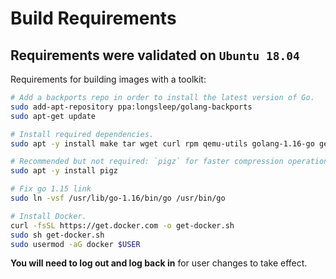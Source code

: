 
# Build Requirements

## Requirements were validated on `Ubuntu 18.04`

Requirements for building images with a toolkit:

```bash
# Add a backports repo in order to install the latest version of Go.
sudo add-apt-repository ppa:longsleep/golang-backports
sudo apt-get update

# Install required dependencies.
sudo apt -y install make tar wget curl rpm qemu-utils golang-1.16-go genisoimage python-minimal bison gawk parted

# Recommended but not required: `pigz` for faster compression operations.
sudo apt -y install pigz

# Fix go 1.15 link
sudo ln -vsf /usr/lib/go-1.16/bin/go /usr/bin/go

# Install Docker.
curl -fsSL https://get.docker.com -o get-docker.sh
sudo sh get-docker.sh
sudo usermod -aG docker $USER
```

**You will need to log out and log back in** for user changes to take effect.
